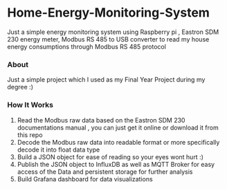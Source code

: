 Home-Energy-Monitoring-System
=============================

Just a simple energy monitoring system using Raspberry pi , Eastron SDM 230 energy meter, Modbus RS 485 to USB converter to read my house energy consumptions through Modbus RS 485 protocol

### About

Just a simple project which I used as my Final Year Project during my degree :)

### How It Works 

1. Read the Modbus raw data based on the Eastron SDM 230 documentations manual , you can just get it online or download it from this repo
2. Decode the Modbus raw data into readable format or more specifically decode it into float data type
3. Build a JSON object for ease of reading so your eyes wont hurt :)
4. Publish the JSON object to InfluxDB as well as MQTT Broker for easy access of the Data and persistent storage for further analysis
5. Build Grafana dashboard for data visualizations
